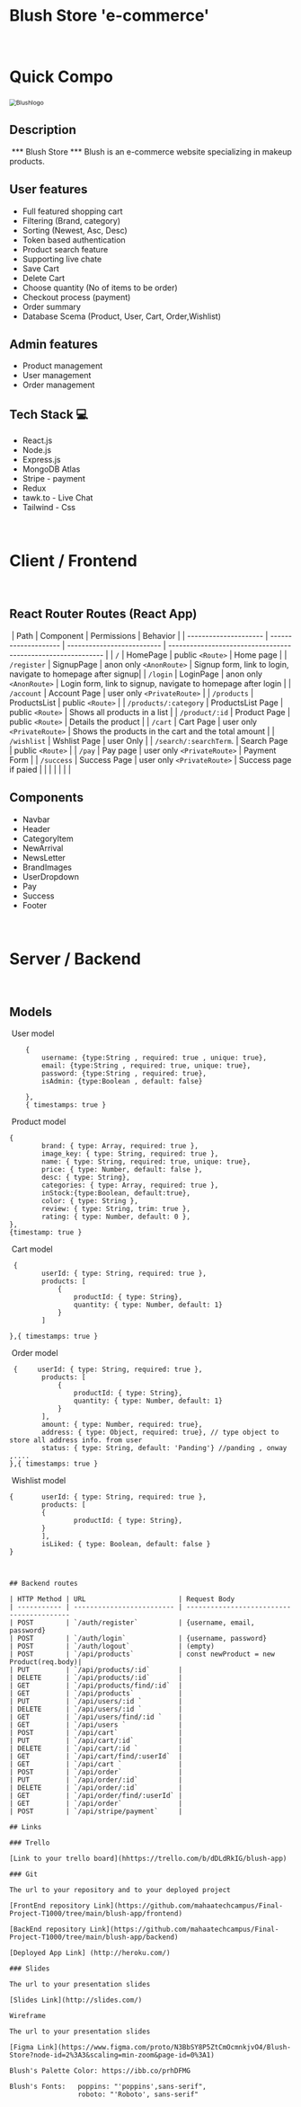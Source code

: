 
# Blush Store 'e-commerce'	
​
# Quick Compo
​
<img src="https://ibb.co/jZp3DJY" alt="Blushlogo" style="zoom:75%;" />
​
## Description
​
*** Blush Store *** Blush is an e-commerce website specializing in makeup products.

 
## User features
- Full featured shopping cart
- Filtering (Brand, category)
- Sorting (Newest, Asc, Desc)
- Token based authentication
- Product search feature
- Supporting live chate
- Save Cart
- Delete Cart
- Choose quantity (No of items to be order)
- Checkout process (payment)
- Order summary
- Database Scema (Product, User, Cart, Order,Wishlist)

## Admin features
- Product management
- User management
- Order management


## Tech Stack 💻
- React.js
- Node.js
- Express.js
- MongoDB Atlas
- Stripe - payment
- Redux
- tawk.to - Live Chat
- Tailwind - Css

​
# Client / Frontend
​
## React Router Routes (React App)
​
| Path                      | Component            | Permissions                | Behavior                                                     |
| ---------------------     | -------------------- | -------------------------- | ------------------------------------------------------------ |
| `/`                       | HomePage             | public `<Route>`           | Home page                                                    |
| `/register`               | SignupPage           | anon only `<AnonRoute>`    | Signup form, link to login, navigate to homepage after signup|
| `/login`                  | LoginPage            | anon only `<AnonRoute>`    | Login form, link to signup, navigate to homepage after login |
| `/account`                | Account Page         | user only `<PrivateRoute>` |
| `/products`               | ProductsList         | public `<Route>`           |
| `/products/:category`     | ProductsList Page    | public `<Route>`           | Shows all products in a list                                 |
| `/product/:id`            | Product Page         | public `<Route>`           | Details the product                                          |
| `/cart`                   | Cart Page            | user only `<PrivateRoute>` | Shows the products in the cart and the total amount          |
| `/wishlist`               | Wshlist Page         | user Only                  |
| `/search/:searchTerm`.    | Search Page          | public  `<Route>`          |
| `/pay`                    | Pay page             | user only `<PrivateRoute>` | Payment Form                                                 |
| `/success`                | Success Page         | user only `<PrivateRoute>` | Success page if paied                                        |                                                              |
|                           |                      |                            |                                                              |


## Components
- Navbar
- Header
- CategoryItem
- NewArrival
- NewsLetter
- BrandImages
- UserDropdown
- Pay
- Success
- Footer

​
# Server / Backend
​
## Models
​
User model
​
```
    {
        username: {type:String , required: true , unique: true},
        email: {type:String , required: true, unique: true},
        password: {type:String , required: true},
        isAdmin: {type:Boolean , default: false}

    },
    { timestamps: true }
```
​
Product model
​
```
{
        brand: { type: Array, required: true },
        image_key: { type: String, required: true },
        name: { type: String, required: true, unique: true},
        price: { type: Number, default: false },
        desc: { type: String},
        categories: { type: Array, required: true },
        inStock:{type:Boolean, default:true},
        color: { type: String },
        review: { type: String, trim: true },
        rating: { type: Number, default: 0 },
},
{timestamp: true }
```
​
Cart model
​
```
 {
        userId: { type: String, required: true },
        products: [
            {
                productId: { type: String},
                quantity: { type: Number, default: 1}
            }
        ]
      
},{ timestamps: true }

 ```
​
Order model
​
```
 {     userId: { type: String, required: true },
        products: [
            {
                productId: { type: String},
                quantity: { type: Number, default: 1}
            }
        ],
        amount: { type: Number, required: true},
        address: { type: Object, required: true}, // type object to store all address info. from user
        status: { type: String, default: 'Panding'} //panding , onway ,....
},{ timestamps: true }
 ```
​
Wishlist model
​
```
{       userId: { type: String, required: true },
        products: [
        {
                productId: { type: String},
        }
        ],
        isLiked: { type: Boolean, default: false }
}
​
​
​
## Backend routes
​
| HTTP Method | URL                       | Request Body                                                                                                                    
| ----------- | ------------------------- | -----------------------------------------
| POST        | `/auth/register`          | {username, email, password}                                                                  
| POST        | `/auth/login`             | {username, password}                                                                         
| POST        | `/auth/logout`            | (empty)                                                                                   
| POST        | `/api/products`           | const newProduct = new Product(req.body)|
| PUT         | `/api/products/:id`       |                                                        
| DELETE      | `/api/products/:id`       |                                                          
| GET         | `/api/products/find/:id`  |                                                                                           
| GET         | `/api/products`           |                                                                                                   
| PUT         | `/api/users/:id `         |                                                                    
​| DELETE      | `/api/users/:id `         |                                           
| GET         | `/api/users/find/:id `    |                                        
| GET         | `/api/users `             |                                  
| POST        | `/api/cart`               |                                  
| PUT         | `/api/cart/:id`           |                                  
| DELETE      | `/api/cart/:id `          |                                 
| GET         | `/api/cart/find/:userId`  |                               
| GET         | `/api/cart `              |                     
| POST        | `/api/order`              |                                
| PUT         | `/api/order/:id`          |                                         
| DELETE      | `/api/order/:id`          |                               
| GET         | `/api/order/find/:userId` |                              
| GET         | `/api/order`              |                               
| POST        | `/api/stripe/payment`     |                                  

## Links
​
### Trello 
​
[Link to your trello board](hhttps://trello.com/b/dDLdRkIG/blush-app)
​
### Git
​
The url to your repository and to your deployed project
​
[FrontEnd repository Link](https://github.com/mahaatechcampus/Final-Project-T1000/tree/main/blush-app/frontend)
​
[BackEnd repository Link](https://github.com/mahaatechcampus/Final-Project-T1000/tree/main/blush-app/backend)
​
[Deployed App Link] (http://heroku.com/)
​
### Slides
​
The url to your presentation slides
​
[Slides Link](http://slides.com/)
​
Wireframe
​
The url to your presentation slides
​
[Figma Link](https://www.figma.com/proto/N3BbSY8P5ZtCmOcmnkjvO4/Blush-Store?node-id=2%3A3&scaling=min-zoom&page-id=0%3A1)
​
Blush's Palette Color: https://ibb.co/prhDFMG

Blush's Fonts:   poppins: "'poppins',sans-serif",
                 roboto: "'Roboto', sans-serif"
      
     
